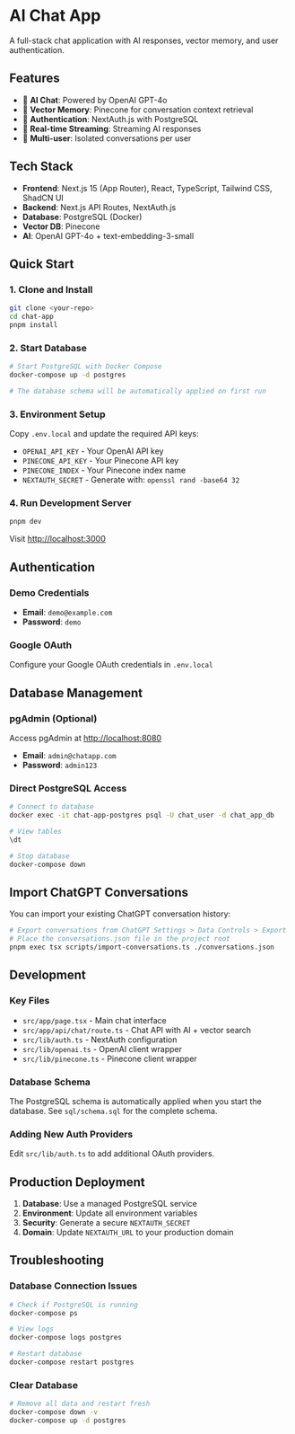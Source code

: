 # AI Chat App

A full-stack chat application with AI responses, vector memory, and user authentication.

## Features

- 🤖 **AI Chat**: Powered by OpenAI GPT-4o
- 🧠 **Vector Memory**: Pinecone for conversation context retrieval
- 🔐 **Authentication**: NextAuth.js with PostgreSQL
- 💬 **Real-time Streaming**: Streaming AI responses
- 👤 **Multi-user**: Isolated conversations per user

## Tech Stack

- **Frontend**: Next.js 15 (App Router), React, TypeScript, Tailwind CSS, ShadCN UI
- **Backend**: Next.js API Routes, NextAuth.js
- **Database**: PostgreSQL (Docker)
- **Vector DB**: Pinecone
- **AI**: OpenAI GPT-4o + text-embedding-3-small

## Quick Start

### 1. Clone and Install

```bash
git clone <your-repo>
cd chat-app
pnpm install
```

### 2. Start Database

```bash
# Start PostgreSQL with Docker Compose
docker-compose up -d postgres

# The database schema will be automatically applied on first run
```

### 3. Environment Setup

Copy `.env.local` and update the required API keys:

- `OPENAI_API_KEY` - Your OpenAI API key
- `PINECONE_API_KEY` - Your Pinecone API key
- `PINECONE_INDEX` - Your Pinecone index name
- `NEXTAUTH_SECRET` - Generate with: `openssl rand -base64 32`

### 4. Run Development Server

```bash
pnpm dev
```

Visit [http://localhost:3000](http://localhost:3000)

## Authentication

### Demo Credentials

- **Email**: `demo@example.com`
- **Password**: `demo`

### Google OAuth

Configure your Google OAuth credentials in `.env.local`

## Database Management

### pgAdmin (Optional)

Access pgAdmin at [http://localhost:8080](http://localhost:8080)

- **Email**: `admin@chatapp.com`
- **Password**: `admin123`

### Direct PostgreSQL Access

```bash
# Connect to database
docker exec -it chat-app-postgres psql -U chat_user -d chat_app_db

# View tables
\dt

# Stop database
docker-compose down
```

## Import ChatGPT Conversations

You can import your existing ChatGPT conversation history:

```bash
# Export conversations from ChatGPT Settings > Data Controls > Export
# Place the conversations.json file in the project root
pnpm exec tsx scripts/import-conversations.ts ./conversations.json
```

## Development

### Key Files

- `src/app/page.tsx` - Main chat interface
- `src/app/api/chat/route.ts` - Chat API with AI + vector search
- `src/lib/auth.ts` - NextAuth configuration
- `src/lib/openai.ts` - OpenAI client wrapper
- `src/lib/pinecone.ts` - Pinecone client wrapper

### Database Schema

The PostgreSQL schema is automatically applied when you start the database. See `sql/schema.sql` for the complete schema.

### Adding New Auth Providers

Edit `src/lib/auth.ts` to add additional OAuth providers.

## Production Deployment

1. **Database**: Use a managed PostgreSQL service
2. **Environment**: Update all environment variables
3. **Security**: Generate a secure `NEXTAUTH_SECRET`
4. **Domain**: Update `NEXTAUTH_URL` to your production domain

## Troubleshooting

### Database Connection Issues

```bash
# Check if PostgreSQL is running
docker-compose ps

# View logs
docker-compose logs postgres

# Restart database
docker-compose restart postgres
```

### Clear Database

```bash
# Remove all data and restart fresh
docker-compose down -v
docker-compose up -d postgres
```
